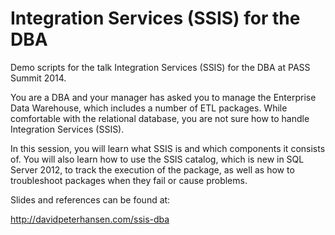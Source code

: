 Integration Services (SSIS) for the DBA
================

Demo scripts for the talk Integration Services (SSIS) for the DBA at PASS Summit 2014.

You are a DBA and your manager has asked you to manage the Enterprise Data Warehouse, which includes a number of ETL packages. While comfortable with the relational database, you are not sure how to handle Integration Services (SSIS). 

In this session, you will learn what SSIS is and which components it consists of. You will also learn how to use the SSIS catalog, which is new in SQL Server 2012, to track the execution of the package, as well as how to troubleshoot packages when they fail or cause problems.

Slides and references can be found at:

http://davidpeterhansen.com/ssis-dba
